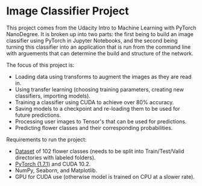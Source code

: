# Image Classifier Project

This project comes from the Udacity Intro to Machine Learning with PyTorch NanoDegree. It is broken up into two parts: the first being to build an image classifier using PyTorch in Jupyter Notebooks, and the second being turning this classifier into an application that is run from the command line with arguements that can determine the build and structure of the network.

The focus of this project is:
- Loading data using transforms to augment the images as they are read in.
- Using transfer learning (choosing training parameters, creating new classifiers, importing models).
- Training a classifier using CUDA to achieve over 80% accuracy.
- Saving models to a checkpoint and re-loading them to be used for future predictions.
- Processing user images to Tensor's that can be used for predictions.
- Predicting flower classes and their corresponding probabilities.

Requirements to run the project:
- [Dataset](https://www.robots.ox.ac.uk/~vgg/data/flowers/102/index.html) of 102 flower classes (needs to be split into Train/Test/Valid directories with labeled folders).
- [PyTorch (1.7.1)](https://pytorch.org/get-started/locally/) and CUDA 10.2.
- NumPy, Seaborn, and Matplotlib.
- GPU for CUDA use (otherwise model is trained on CPU at a slower rate).
